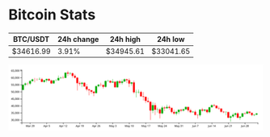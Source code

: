 # Bitcoin Stats

BTC/USDT|24h change|24h high|24h low|
|---|---|---|---|
|$34616.99|3.91%|$34945.61|$33041.65|

<img src="./chart.svg">
